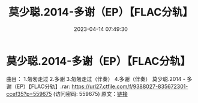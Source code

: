 ﻿---
title: 莫少聪.2014-多谢（EP）【FLAC分轨】
date: 2023-04-14 07:49:30
categories: APE、FLAC、MP3
tags: 华语中文
---
# 莫少聪.2014-多谢（EP）【FLAC分轨】

曲目：
1.匆匆走过
2.多谢
3.匆匆走过（伴奏）
4.多谢（伴奏）
莫少聪.2014 - 多谢（EP）【FLAC分轨】.rar: https://url27.ctfile.com/f/9388027-835672301-ccef35?p=559675
(访问密码: 559675)
原文：[链接](https://blog.sina.com.cn/s/blog_1647c7e76010311fs.html)